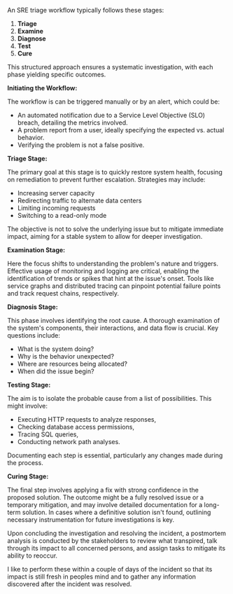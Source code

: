 An SRE triage workflow typically follows these stages:

1. **Triage**
2. **Examine**
3. **Diagnose**
4. **Test**
5. **Cure**

This structured approach ensures a systematic investigation, with each phase yielding specific outcomes.

**Initiating the Workflow:**

The workflow is can be triggered manually or by an alert, which could be:

- An automated notification due to a Service Level Objective (SLO) breach, detailing the metrics involved.
- A problem report from a user, ideally specifying the expected vs. actual behavior.
- Verifying the problem is not a false positive.

**Triage Stage:**

The primary goal at this stage is to quickly restore system health, focusing on remediation to prevent further escalation. Strategies may include:

- Increasing server capacity
- Redirecting traffic to alternate data centers
- Limiting incoming requests
- Switching to a read-only mode

The objective is not to solve the underlying issue but to mitigate immediate impact, aiming for a stable system to allow for deeper investigation.

**Examination Stage:**

Here the focus shifts to understanding the problem's nature and triggers. Effective usage of monitoring and logging are critical, enabling the identification of trends or spikes that hint at the issue's onset. Tools like service graphs and distributed tracing can pinpoint potential failure points and track request chains, respectively.

**Diagnosis Stage:**

This phase involves identifying the root cause. A thorough examination of the system's components, their interactions, and data flow is crucial. Key questions include:

- What is the system doing?
- Why is the behavior unexpected?
- Where are resources being allocated?
- When did the issue begin?

**Testing Stage:**

The aim is to isolate the probable cause from a list of possibilities. This might involve:

- Executing HTTP requests to analyze responses,
- Checking database access permissions,
- Tracing SQL queries,
- Conducting network path analyses.

Documenting each step is essential, particularly any changes made during the process.

**Curing Stage:**

The final step involves applying a fix with strong confidence in the proposed solution. The outcome might be a fully resolved issue or a temporary mitigation, and may involve detailed documentation for a long-term solution. In cases where a definitive solution isn't found, outlining necessary instrumentation for future investigations is key.

Upon concluding the investigation and resolving the incident, a postmortem analysis is conducted by the stakeholders to review what transpired, talk through its impact to all concerned persons, and assign tasks to mitigate its ability to reoccur.

I like to perform these within a couple of days of the incident so that its impact is still fresh in peoples mind and to gather any information discovered after the incident was resolved.